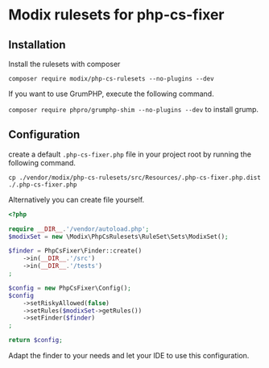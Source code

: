 # Modix rulesets for php-cs-fixer

## Installation

Install the rulesets with composer

`composer require modix/php-cs-rulesets --no-plugins --dev`

If you want to use GrumPHP, execute the following command.

`composer require phpro/grumphp-shim --no-plugins --dev` to install grump.

## Configuration

create a default `.php-cs-fixer.php` file in your project root by running the following command.

`cp ./vendor/modix/php-cs-rulesets/src/Resources/.php-cs-fixer.php.dist ./.php-cs-fixer.php`

Alternatively you can create file yourself.

```php
<?php

require __DIR__.'/vendor/autoload.php';
$modixSet = new \Modix\PhpCsRulesets\RuleSet\Sets\ModixSet();

$finder = PhpCsFixer\Finder::create()
    ->in(__DIR__.'/src')
    ->in(__DIR__.'/tests')
;

$config = new PhpCsFixer\Config();
$config
    ->setRiskyAllowed(false)
    ->setRules($modixSet->getRules())
    ->setFinder($finder)
;

return $config;
```

Adapt the finder to your needs and let your IDE to use this configuration.

